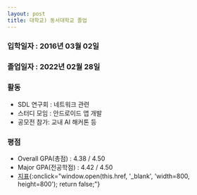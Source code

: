 ```yaml
---
layout: post
title: 대학교) 동서대학교 졸업
---
```

<p></p>

### 입학일자 : 2016년 03월 02일
### 졸업일자 : 2022년 02월 28일

<p></p>

### 활동
- SDL 연구회 : 네트워크 관련
- 스터디 모임 : 안드로이드 앱 개발
- 공모전 참가: 교내 AI 해커톤 등

<p></p>

### 평점
- Overall GPA(총점) : 4.38 / 4.50
- Major GPA(전공학점) : 4.42 / 4.50
- [지표](../../../school_days.html){:onclick="window.open(this.href, '_blank', 'width=800, height=800'); return false;"}